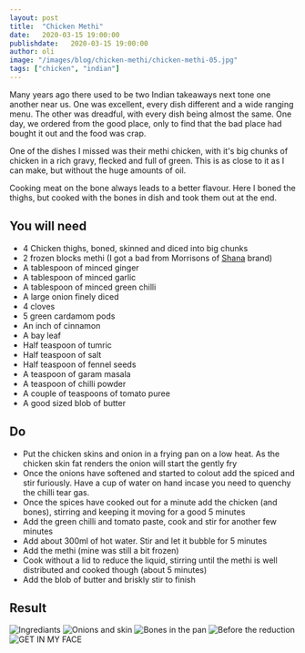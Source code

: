 ```yaml
---
layout: post
title:  "Chicken Methi"
date:   2020-03-15 19:00:00
publishdate:   2020-03-15 19:00:00
author: oli
image: "/images/blog/chicken-methi/chicken-methi-05.jpg"
tags: ["chicken", "indian"]
---
```


Many years ago there used to be two Indian takeaways next tone one another near us.  One was excellent, every dish different and a wide ranging menu.  The other was dreadful, with every dish being almost the same.  One day, we ordered from the good place, only to find that the bad place had bought it out and the food was crap.

One of the dishes I missed was their methi chicken, with it's big chunks of chicken in a rich gravy, flecked and full of green.  This is as close to it as I can make, but without the huge amounts of oil.

Cooking meat on the bone always leads to a better flavour.  Here I boned the thighs, but cooked with the bones in dish and took them out at the end.

## You will need

* 4 Chicken thighs, boned, skinned and diced into big chunks
* 2 frozen blocks methi (I got a bad from Morrisons of [Shana](http://www.shanafoods.com/product/methi/) brand)
* A tablespoon of minced ginger
* A tablespoon of minced garlic
* A tablespoon of minced green chilli
* A large onion finely diced
* 4 cloves
* 5 green cardamom pods
* An inch of cinnamon
* A bay leaf
* Half teaspoon of tumric
* Half teaspoon of salt
* Half teaspoon of fennel seeds
* A teaspoon of garam masala
* A teaspoon of chilli powder
* A couple of teaspoons of tomato puree
* A good sized blob of butter


## Do

* Put the chicken skins and onion in a frying pan on a low heat.  As the chicken skin fat renders the onion will start the gently fry
* Once the onions have softened and started to colout add the spiced and stir furiously.  Have a cup of water on hand incase you need to quenchy the chilli tear gas.
* Once the spices have cooked out for a minute add the chicken (and bones), stirring and keeping it moving for a good 5 minutes
* Add the green chilli and tomato paste, cook and stir for another few minutes
* Add about 300ml of hot water.  Stir and let it bubble for 5 minutes
* Add the methi (mine was still a bit frozen)
* Cook without a lid to reduce the liquid, stirring until the methi is well distributed and cooked though (about 5 minutes)
* Add the blob of butter and briskly stir to finish


## Result


![Ingrediants](/images/blog/chicken-methi/chicken-methi-01.jpg)
![Onions and skin](/images/blog/chicken-methi/chicken-methi-02.jpg)
![Bones in the pan](/images/blog/chicken-methi/chicken-methi-03.jpg)
![Before the reduction](/images/blog/chicken-methi/chicken-methi-04.jpg)
![GET IN MY FACE](/images/blog/chicken-methi/chicken-methi-05.jpg)
